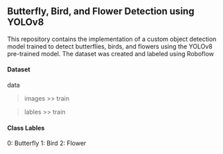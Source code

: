 ## Butterfly, Bird, and Flower Detection using YOLOv8

This repository contains the implementation of a custom object detection model trained to detect butterflies, birds, and flowers using the YOLOv8 pre-trained model. 
The dataset was created and labeled using Roboflow

#### Dataset 
data
>images >> train

>lables >> train

#### Class Lables
0: Butterfly
1: Bird
2: Flower
